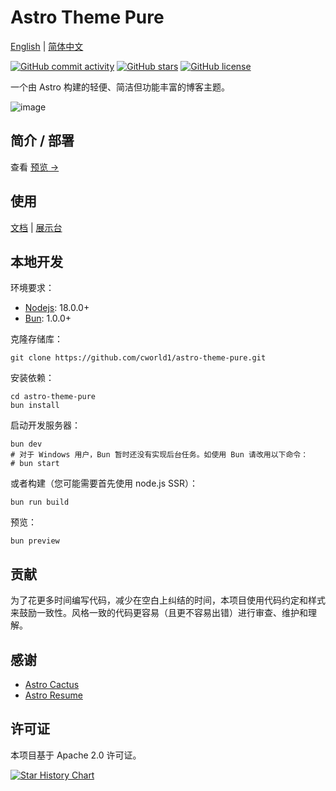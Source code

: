 # Astro Theme Pure

[English](./README.md) | [简体中文](./README-zh-CN.md)

[![GitHub commit activity](https://img.shields.io/github/commit-activity/t/cworld1/astro-theme-pure?label=commits&style=flat-square)](https://github.com/cworld1/astro-theme-pure/commits)
[![GitHub stars](https://img.shields.io/github/stars/cworld1/astro-theme-pure?style=flat-square)](https://github.com/cworld1/astro-theme-pure/stargazers)
[![GitHub license](https://img.shields.io/github/license/cworld1/astro-theme-pure?style=flat-square)](https://github.com/cworld1/astro-theme-pure/blob/main/LICENSE)

一个由 Astro 构建的轻便、简洁但功能丰富的博客主题。

![image](https://github.com/user-attachments/assets/7eb17ddf-fd5f-42f3-a337-675a21ba7a27)

## 简介 / 部署

查看 [预览 →](https://astro-theme-pure.vercel.app/)

## 使用

[文档](https://astro-theme-pure.vercel.app/docs/list) | [展示台](https://github.com/cworld1/astro-theme-pure/issues/10)

## 本地开发

环境要求：

- [Nodejs](https://nodejs.org/): 18.0.0+
- [Bun](https://bun.sh/): 1.0.0+

克隆存储库：

```shell
git clone https://github.com/cworld1/astro-theme-pure.git
```

安装依赖：

```shell
cd astro-theme-pure
bun install
```

启动开发服务器：

```shell
bun dev
# 对于 Windows 用户，Bun 暂时还没有实现后台任务。如使用 Bun 请改用以下命令：
# bun start
```

或者构建（您可能需要首先使用 node.js SSR）：

```shell
bun run build
```

预览：

```shell
bun preview
```

## 贡献

为了花更多时间编写代码，减少在空白上纠结的时间，本项目使用代码约定和样式来鼓励一致性。风格一致的代码更容易（且更不容易出错）进行审查、维护和理解。

## 感谢

- [Astro Cactus](https://github.com/chrismwilliams/astro-theme-cactus)
- [Astro Resume](https://github.com/srleom/astro-theme-resume)

## 许可证

本项目基于 Apache 2.0 许可证。

[![Star History Chart](https://api.star-history.com/svg?repos=cworld1/astro-theme-pure&type=Date)](https://star-history.com/#cworld1/astro-theme-pure&Date)
